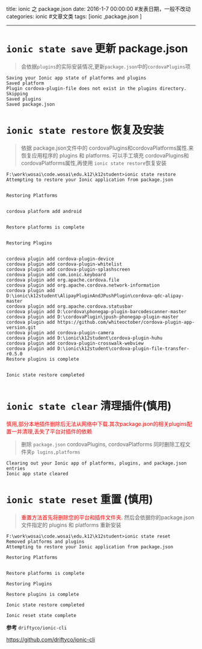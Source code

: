 title: ionic 之 package.json
date: 2016-1-7 00:00:00 #发表日期，一般不改动
categories: ionic  #文章文类
tags: [ionic ,package.json ]



---
# `ionic state save` 更新 package.json

> 会依据` plugins `的实际安装情况,更新`package.json`中的` cordovaPlugins `项


```
Saving your Ionic app state of platforms and plugins
Saved platform
Plugin cordova-plugin-file does not exist in the plugins directory. Skipping
Saved plugins
Saved package.json
```


# `ionic state restore` 恢复及安装

> 依据 package.json文件中的 cordovaPlugins和cordovaPlatforms属性.来恢复应用程序的 plugins 和 platforms.
可以手工填充 cordovaPlugins和cordovaPlatforms属性,再使用 `ionic state restore`恢复安装


```
F:\work\wosai\code.wosai\edu.k12\k12student>ionic state restore
Attempting to restore your Ionic application from package.json


Restoring Platforms


cordova platform add android


Restore platforms is complete


Restoring Plugins


cordova plugin add cordova-plugin-device
cordova plugin add cordova-plugin-whitelist
cordova plugin add cordova-plugin-splashscreen
cordova plugin add com.ionic.keyboard
cordova plugin add org.apache.cordova.file
cordova plugin add org.apache.cordova.network-information
cordova plugin add D:\ionic\k12student\AlipayPluginAndJPushPlugin\cordova-qdc-alipay-master
cordova plugin add org.apache.cordova.statusbar
cordova plugin add D:\cordova\phonegap-plugin-barcodescanner-master
cordova plugin add D:\cordovaPlugin\jpush-phonegap-plugin-master
cordova plugin add https://github.com/whiteoctober/cordova-plugin-app-version.git
cordova plugin add cordova-plugin-camera
cordova plugin add D:\ionic\k12student\cordova-plugin-huhu
cordova plugin add cordova-plugin-crosswalk-webview
cordova plugin add D:\ionic\k12student\cordova-plugin-file-transfer-r0.5.0
Restore plugins is complete


Ionic state restore completed


```


# `ionic state clear` 清理插件(慎用)
> <font color=red>
慎用,部分本地插件删除后无法从网络中下载.其次package.json的相关plugins配置一并清理,丢失了平台对插件的依赖
</font>
> 删除 ` package.json ` cordovaPlugins, cordovaPlatforms 同时删除工程文件夹`p lugins,platforms `


```
Clearing out your Ionic app of platforms, plugins, and package.json entries
Ionic app state cleared
```


# ` ionic state reset ` 重置 (慎用)
>  <font color=red> 重置方法首先将删除您的平台和插件文件夹. </font>
然后会依据你的package.json文件指定的 plugins 和 platforms 重新安装


```
F:\work\wosai\code.wosai\edu.k12\k12student>ionic state reset
Removed platforms and plugins
Attempting to restore your Ionic application from package.json
 
Restoring Platforms
 
 
Restore platforms is complete
 
Restoring Plugins
 
Restore plugins is complete
 
Ionic state restore completed
 
Ionic reset state complete
```


**参考**
`driftyco/ionic-cli`

https://github.com/driftyco/ionic-cli



<!-- more -->
